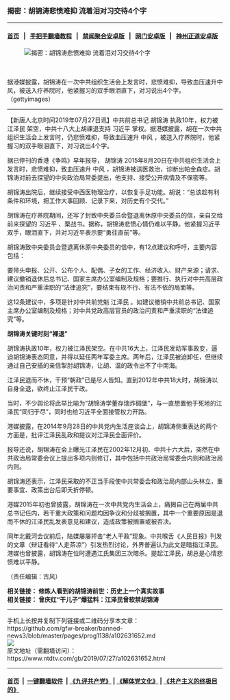 ### 揭密：胡锦涛悲愤难抑 流着泪对习交待4个字
------------------------

#### [首页](https://github.com/gfw-breaker/banned-news3/blob/master/README.md) &nbsp;&nbsp;|&nbsp;&nbsp; [手把手翻墙教程](https://github.com/gfw-breaker/guides/wiki) &nbsp;&nbsp;|&nbsp;&nbsp; [禁闻聚合安卓版](https://github.com/gfw-breaker/bn-android) &nbsp;&nbsp;|&nbsp;&nbsp; [网门安卓版](https://github.com/oGate2/oGate) &nbsp;&nbsp;|&nbsp;&nbsp; [神州正道安卓版](https://github.com/SzzdOgate/update) 



<div><div class="featured_image">
 <ok href="https://i.ntdtv.com/assets/uploads/2019/07/p8904931a535701626-800x450.jpg" target="_blank">
  <figure>
   <img alt="揭密：胡锦涛悲愤难抑 流着泪对习交待4个字" src="https://i.ntdtv.com/assets/uploads/2019/07/p8904931a535701626-800x450-800x450.jpg"/>
  </figure><br/><br/>
 </ok>
 <span class="caption">
  据港媒披露，胡锦涛在一次中共组织生活会上发言时，悲愤难抑，导致血压速升中风，被送入疗养院时，他紧握习的双手眼泪直下，对习说出4个字。（gettyimages）
 </span>
</div>
</div><hr/><div><div class="post_content" itemprop="articleBody">
 <p>
  【新唐人北京时间2019年07月27日讯】中共前总书记
  <ok href="https://www.ntdtv.com/gb/胡锦涛.htm">
   胡锦涛
  </ok>
  执政10年，权力被
  <ok href="https://www.ntdtv.com/gb/江泽民.htm">
   江泽民
  </ok>
  架空，中共十八大上胡祼退支持
  <ok href="https://www.ntdtv.com/gb/习近平.htm">
   习近平
  </ok>
  掌权。据港媒披露，胡在一次中共组织生活会上发言时，仍悲愤难抑，导致血压速升
  <ok href="https://www.ntdtv.com/gb/中风.htm">
   中风
  </ok>
  ，被送入疗养院时，他紧握习的双手眼泪直下，对习说出4个字。
 </p>
 <p>
  据已停刊的香港《争鸣》早年报导，
  <ok href="https://www.ntdtv.com/gb/胡锦涛.htm">
   胡锦涛
  </ok>
  2015年8月20日在中共组织生活会上发言时，悲愤难抑，致血压速升
  <ok href="https://www.ntdtv.com/gb/中风.htm">
   中风
  </ok>
  ，胡锦涛被送医救治，诊断出帕金森症。胡锦涛对前去探望的中央政治局常委提出，他支持、接受公开病情及不保密等。
 </p>
 <p>
  胡锦涛出院后，继续接受中西医物理治疗，以恢复手足功能。胡说：“总该趁有利条件和环境，把工作大事回顾、记录下来，对历史有个交代。”
 </p>
 <p>
  胡锦涛在疗养院期间，还写了封致中央委员会暨退离休原中央委员的信，亲自交给前来探望的
  <ok href="https://www.ntdtv.com/gb/习近平.htm">
   习近平
  </ok>
  、栗战书。据称，胡锦涛悲愤心情仍难以平静。他紧握习近平双手，眼泪直下，并对习近平表示要“勇往直前”等。
 </p>
 <p>
  胡锦涛致中央委员会暨退离休原中央委员的信中，有12点建议和呼吁，主要内容包括：
 </p>
 <p>
  要带头申报、公开、公布个人、配偶、子女的工作、经济收入、财产来源；请求、建议撤销退休后总书记、国家主席办公室编制及规格；要推行、执行对中共高层政治问责和严重渎职的“法律追究”，要结束有规不行、有法不依的局面等。
 </p>
 <p>
  这12条建议中，多项是针对中共前党魁
  <ok href="https://www.ntdtv.com/gb/江泽民.htm">
   江泽民
  </ok>
  。如建议撤销中共前总书记、国家主席办公室编制及规格；对中共党政高层官员的政治问责和严重渎职的“法律追究”等。
 </p>
 <p>
  <strong>
   胡锦涛关键时刻“裸退”
  </strong>
 </p>
 <p>
  胡锦涛执政10年，权力被江泽民架空。在中共16大上，江泽民发动军事政变，逼迫胡锦涛表态同意，并得以延任两年军委主席。两年后，江泽民被迫卸任，但继续通过自己安插的亲信掣肘胡锦涛，让胡、温的政令出不了中南海。
 </p>
 <p>
  江泽民退而不休，干预“朝政”已是尽人皆知。直到2012年中共18大时，胡锦涛以自身全退，欲终止江泽民干政。
 </p>
 <p>
  当时，不少舆论将此举比喻为“胡锦涛学董存瑞炸碉堡”，与一直想置他于死地的江泽民“同归于尽”，同时也给习近平全面接管权力开路。
 </p>
 <p>
  港媒披露，在2014年9月28日的中共党内生活座谈会上，胡锦涛侧重表达的两个方面是，批评江泽民乱政和提议对江泽民全面评价。
 </p>
 <p>
  报导还说，胡锦涛在会上曝光江泽民在2002年12月初、中共十六大后，突然在中共政治局常委会议上提出多项内则修订，其中包括中共政治局常委会内则和政治局内则。
 </p>
 <p>
  胡锦涛还表示，江泽民采取的不正当手段使中共常委会和政治局内部山头林立，重要事宜、政策出台后即夭折停顿。
 </p>
 <p>
  港媒2015年初也曾披露，胡锦涛在一次中共党内生活会上，痛揭自己在两届中共总书记任内，若干重大政策和问题均因争议和分歧被搁置，其中一个重要原因是退而不休的江泽民乱发表意见和建议，造成政策被搁置或被否决。
 </p>
 <p>
  同年北戴河会议前后，陆媒屡屡抨击“老人干政”现象。中共喉舌《人民日报》刊发的文章〈辩证看待“人走茶凉”〉引发热烈讨论，外界普遍认为此文是暗指江泽民。港媒也曾披露，胡锦涛在位时遭遇江氏集团三次暗杀。提起江泽民，胡总是心情悲愤难以平静。
 </p>
 <p>
  （责任编辑：古风）
 </p>
 <p>
  <strong>
   <strong>
    相关链接：
    <ok href="https://www.ntdtv.com/gb/2019/07/06/a102616707.html" rel="noopener" target="_blank">
     修炼人看到的胡锦涛前世：历史上一个真实故事
    </ok>
    <br/>
    相关链接：
    <ok href="https://www.ntdtv.com/gb/2019/06/06/a102594572.html" rel="noopener" target="_blank">
     曾庆红“干儿子”爆猛料：江泽民曾软禁胡锦涛
    </ok>
    <br/>
   </strong>
  </strong>
 </p>
 <div class="single_ad">
 </div>
</div>
</div>
<hr/>
手机上长按并复制下列链接或二维码分享本文章：<br/>
https://github.com/gfw-breaker/banned-news3/blob/master/pages/prog1138/a102631652.md <br/>
<a href='https://github.com/gfw-breaker/banned-news3/blob/master/pages/prog1138/a102631652.md'><img src='https://github.com/gfw-breaker/banned-news3/blob/master/pages/prog1138/a102631652.md.png'/></a> <br/>
原文地址（需翻墙访问）：https://www.ntdtv.com/gb/2019/07/27/a102631652.html


------------------------
#### [首页](https://github.com/gfw-breaker/banned-news3/blob/master/README.md) &nbsp;|&nbsp; [一键翻墙软件](https://github.com/gfw-breaker/nogfw/blob/master/README.md) &nbsp;| [《九评共产党》](https://github.com/gfw-breaker/9ping.md/blob/master/README.md#九评之一评共产党是什么) | [《解体党文化》](https://github.com/gfw-breaker/jtdwh.md/blob/master/README.md) | [《共产主义的终极目的》](https://github.com/gfw-breaker/gczydzjmd.md/blob/master/README.md)


<img src='http://gfw-breaker.win/banned-news3/pages/prog1138/a102631652.md' width='0px' height='0px'/>